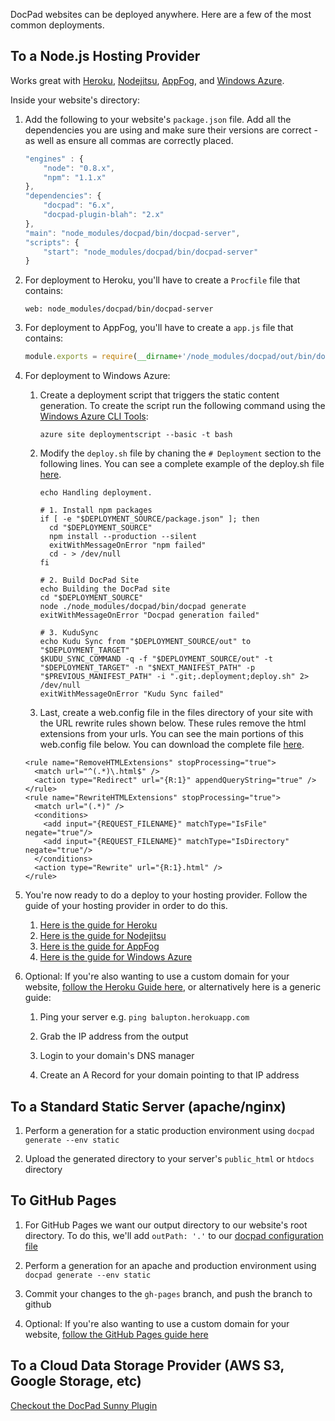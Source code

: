 DocPad websites can be deployed anywhere. Here are a few of the most common deployments.


## To a Node.js Hosting Provider

Works great with [Heroku](http://www.heroku.com/), [Nodejitsu](http://nodejitsu.com/),  [AppFog](https://www.appfog.com/), and [Windows Azure](http://www.windowsazure.com/en-us/home/scenarios/web-sites/).

Inside your website's directory:

1. Add the following to your website's `package.json` file. Add all the dependencies you are using and make sure their versions are correct - as well as ensure all commas are correctly placed.

	``` javascript
	"engines" : {
		"node": "0.8.x",
		"npm": "1.1.x"
	},
	"dependencies": {
		"docpad": "6.x",
		"docpad-plugin-blah": "2.x"
	},
	"main": "node_modules/docpad/bin/docpad-server",
	"scripts": {
		"start": "node_modules/docpad/bin/docpad-server"
	}
	```

1. For deployment to Heroku, you'll have to create a `Procfile` file that contains:

	```
	web: node_modules/docpad/bin/docpad-server
	```

1. For deployment to AppFog, you'll have to create a `app.js` file that contains:
	
	``` javascript
	module.exports = require(__dirname+'/node_modules/docpad/out/bin/docpad-server');
	```

1. For deployment to Windows Azure:

	1. Create a deployment script that triggers the static content generation. To create the script run the following command using the [Windows Azure CLI Tools](http://www.windowsazure.com/en-us/develop/nodejs/how-to-guides/command-line-tools/):

		```
		azure site deploymentscript --basic -t bash
		```

	1. Modify the `deploy.sh` file by chaning the `# Deployment` section to the following lines. You can see a complete example of the deploy.sh file [here](https://gist.github.com/ntotten/4715760#file-deploy-sh).

		```
		echo Handling deployment.

		# 1. Install npm packages
		if [ -e "$DEPLOYMENT_SOURCE/package.json" ]; then
		  cd "$DEPLOYMENT_SOURCE"
		  npm install --production --silent
		  exitWithMessageOnError "npm failed"
		  cd - > /dev/null
		fi

		# 2. Build DocPad Site
		echo Building the DocPad site
		cd "$DEPLOYMENT_SOURCE"
		node ./node_modules/docpad/bin/docpad generate
		exitWithMessageOnError "Docpad generation failed"

		# 3. KuduSync
		echo Kudu Sync from "$DEPLOYMENT_SOURCE/out" to "$DEPLOYMENT_TARGET"
		$KUDU_SYNC_COMMAND -q -f "$DEPLOYMENT_SOURCE/out" -t "$DEPLOYMENT_TARGET" -n "$NEXT_MANIFEST_PATH" -p "$PREVIOUS_MANIFEST_PATH" -i ".git;.deployment;deploy.sh" 2> /dev/null
		exitWithMessageOnError "Kudu Sync failed"
		```

	1. Last, create a web.config file in the files directory of your site with the URL rewrite rules shown below. These rules remove the html extensions from your urls. You can see the main portions of this web.config file below. You can download the complete file [here](https://gist.github.com/ntotten/4715760#file-web-config).

	```
	<rule name="RemoveHTMLExtensions" stopProcessing="true">
      <match url="^(.*)\.html$" />
      <action type="Redirect" url="{R:1}" appendQueryString="true" />
    </rule>
    <rule name="RewriteHTMLExtensions" stopProcessing="true">
      <match url="(.*)" />
      <conditions>
        <add input="{REQUEST_FILENAME}" matchType="IsFile" negate="true"/>
        <add input="{REQUEST_FILENAME}" matchType="IsDirectory" negate="true"/>
      </conditions>
      <action type="Rewrite" url="{R:1}.html" />
    </rule>
    ```

1. You're now ready to do a deploy to your hosting provider. Follow the guide of your hosting provider in order to do this.

	1. [Here is the guide for Heroku](http://devcenter.heroku.com/articles/node-js)
	1. [Here is the guide for Nodejitsu](http://nodejitsu.com/paas/getting-started.html)
	1. [Here is the guide for AppFog](https://docs.appfog.com/getting-started)
	1. [Here is the guide for Windows Azure](http://blog.ntotten.com/2013/01/11/static-site-generation-with-docpad-on-windows-azure-web-sites/)

1. Optional: If you're also wanting to use a custom domain for your website, [follow the Heroku Guide here](https://devcenter.heroku.com/articles/custom-domains), or alternatively here is a generic guide:

	1. Ping your server e.g. `ping balupton.herokuapp.com`

	1. Grab the IP address from the output

	1. Login to your domain's DNS manager

	1. Create an A Record for your domain pointing to that IP address



## To a Standard Static Server (apache/nginx)

1. Perform a generation for a static production environment using `docpad generate --env static`

2. Upload the generated directory to your server's `public_html` or `htdocs` directory


## To GitHub Pages

1. For GitHub Pages we want our output directory to our website's root directory. To do this, we'll add `outPath: '.'` to our [docpad configuration file](/docpad/config)

2. Perform a generation for an apache and production environment using `docpad generate --env static`

3. Commit your changes to the `gh-pages` branch, and push the branch to github

4. Optional: If you're also wanting to use a custom domain for your website, [follow the GitHub Pages guide here](https://help.github.com/articles/setting-up-a-custom-domain-with-pages)


## To a Cloud Data Storage Provider (AWS S3, Google Storage, etc)

[Checkout the DocPad Sunny Plugin](https://github.com/bobobo1618/docpad-plugin-sunny)
